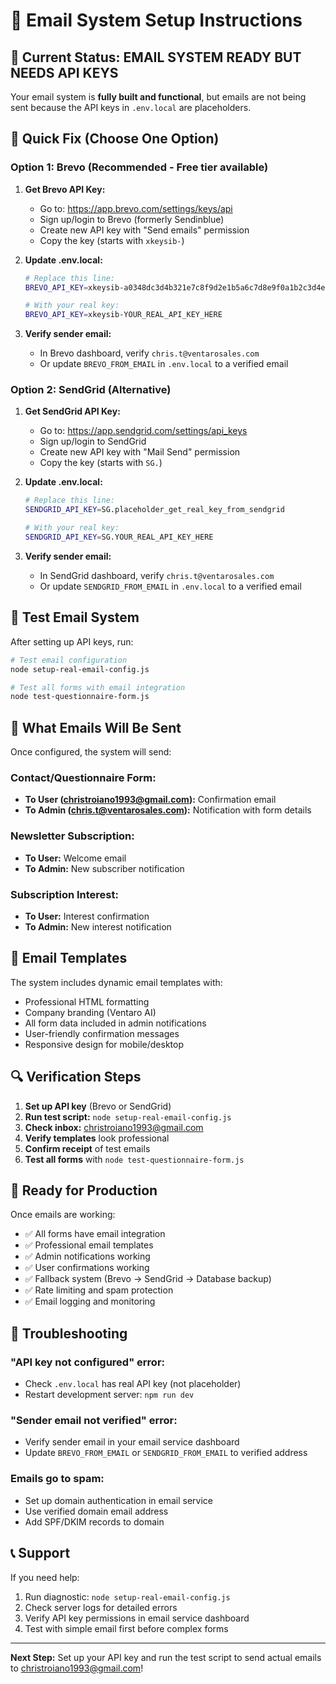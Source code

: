 # 📧 Email System Setup Instructions

## 🚨 Current Status: EMAIL SYSTEM READY BUT NEEDS API KEYS

Your email system is **fully built and functional**, but emails are not being sent because the API keys in `.env.local` are placeholders.

## 🔧 Quick Fix (Choose One Option)

### Option 1: Brevo (Recommended - Free tier available)

1. **Get Brevo API Key:**
   - Go to: https://app.brevo.com/settings/keys/api
   - Sign up/login to Brevo (formerly Sendinblue)
   - Create new API key with "Send emails" permission
   - Copy the key (starts with `xkeysib-`)

2. **Update .env.local:**
   ```bash
   # Replace this line:
   BREVO_API_KEY=xkeysib-a0348dc3d4b321e7c8f9d2e1b5a6c7d8e9f0a1b2c3d4e5f6a7b8c9d0e1f2a3b4c5d6e7f8a9b0c1d2e3f4a5b6c7d8e9f0a1b2c3d4e5f6a7b8c9d0e1f2a3b4c5d6e7f8
   
   # With your real key:
   BREVO_API_KEY=xkeysib-YOUR_REAL_API_KEY_HERE
   ```

3. **Verify sender email:**
   - In Brevo dashboard, verify `chris.t@ventarosales.com`
   - Or update `BREVO_FROM_EMAIL` in `.env.local` to a verified email

### Option 2: SendGrid (Alternative)

1. **Get SendGrid API Key:**
   - Go to: https://app.sendgrid.com/settings/api_keys
   - Sign up/login to SendGrid
   - Create new API key with "Mail Send" permission
   - Copy the key (starts with `SG.`)

2. **Update .env.local:**
   ```bash
   # Replace this line:
   SENDGRID_API_KEY=SG.placeholder_get_real_key_from_sendgrid
   
   # With your real key:
   SENDGRID_API_KEY=SG.YOUR_REAL_API_KEY_HERE
   ```

3. **Verify sender email:**
   - In SendGrid dashboard, verify `chris.t@ventarosales.com`
   - Or update `SENDGRID_FROM_EMAIL` in `.env.local` to a verified email

## 🧪 Test Email System

After setting up API keys, run:

```bash
# Test email configuration
node setup-real-email-config.js

# Test all forms with email integration
node test-questionnaire-form.js
```

## 📧 What Emails Will Be Sent

Once configured, the system will send:

### Contact/Questionnaire Form:
- **To User (christroiano1993@gmail.com):** Confirmation email
- **To Admin (chris.t@ventarosales.com):** Notification with form details

### Newsletter Subscription:
- **To User:** Welcome email
- **To Admin:** New subscriber notification

### Subscription Interest:
- **To User:** Interest confirmation
- **To Admin:** New interest notification

## 🎨 Email Templates

The system includes dynamic email templates with:
- Professional HTML formatting
- Company branding (Ventaro AI)
- All form data included in admin notifications
- User-friendly confirmation messages
- Responsive design for mobile/desktop

## 🔍 Verification Steps

1. **Set up API key** (Brevo or SendGrid)
2. **Run test script:** `node setup-real-email-config.js`
3. **Check inbox:** christroiano1993@gmail.com
4. **Verify templates** look professional
5. **Confirm receipt** of test emails
6. **Test all forms** with `node test-questionnaire-form.js`

## 🚀 Ready for Production

Once emails are working:
- ✅ All forms have email integration
- ✅ Professional email templates
- ✅ Admin notifications working
- ✅ User confirmations working
- ✅ Fallback system (Brevo → SendGrid → Database backup)
- ✅ Rate limiting and spam protection
- ✅ Email logging and monitoring

## 🔧 Troubleshooting

### "API key not configured" error:
- Check `.env.local` has real API key (not placeholder)
- Restart development server: `npm run dev`

### "Sender email not verified" error:
- Verify sender email in your email service dashboard
- Update `BREVO_FROM_EMAIL` or `SENDGRID_FROM_EMAIL` to verified address

### Emails go to spam:
- Set up domain authentication in email service
- Use verified domain email address
- Add SPF/DKIM records to domain

## 📞 Support

If you need help:
1. Run diagnostic: `node setup-real-email-config.js`
2. Check server logs for detailed errors
3. Verify API key permissions in email service dashboard
4. Test with simple email first before complex forms

---

**Next Step:** Set up your API key and run the test script to send actual emails to christroiano1993@gmail.com!